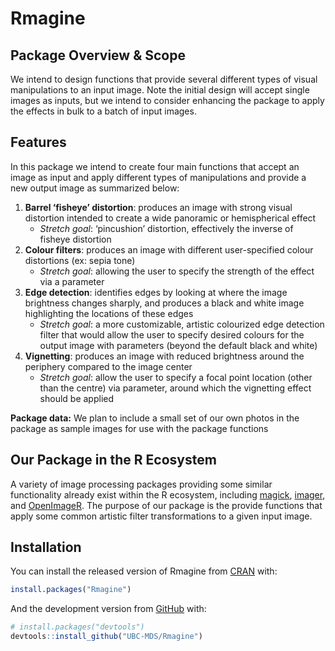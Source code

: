 
# Rmagine

## Package Overview & Scope

We intend to design functions that provide several different types of
visual manipulations to an input image. Note the initial design will
accept single images as inputs, but we intend to consider enhancing the
package to apply the effects in bulk to a batch of input images.

## Features

In this package we intend to create four main functions that accept an
image as input and apply different types of manipulations and provide a
new output image as summarized below:

1.  **Barrel ‘fisheye’ distortion**: produces an image with strong
    visual distortion intended to create a wide panoramic or
    hemispherical effect
      - *Stretch goal*: ‘pincushion’ distortion, effectively the inverse
        of fisheye distortion
2.  **Colour filters**: produces an image with different user-specified
    colour distortions (ex: sepia tone)
      - *Stretch goal*: allowing the user to specify the strength of the
        effect via a parameter
3.  **Edge detection**: identifies edges by looking at where the image
    brightness changes sharply, and produces a black and white image
    highlighting the locations of these edges
      - *Stretch goal*: a more customizable, artistic colourized edge
        detection filter that would allow the user to specify desired
        colours for the output image with parameters (beyond the default
        black and white)
4.  **Vignetting**: produces an image with reduced brightness around the
    periphery compared to the image center
      - *Stretch goal*: allow the user to specify a focal point location
        (other than the centre) via parameter, around which the
        vignetting effect should be applied

**Package data:** We plan to include a small set of our own photos in
the package as sample images for use with the package functions

## Our Package in the R Ecosystem

A variety of image processing packages providing some similar
functionality already exist within the R ecosystem, including
[magick](https://github.com/ropensci/magick),
[imager](https://github.com/dahtah/imager), and
[OpenImageR](https://github.com/mlampros/OpenImageR). The purpose of our
package is the provide functions that apply some common artistic filter
transformations to a given input image.

## Installation

You can install the released version of Rmagine from
[CRAN](https://CRAN.R-project.org) with:

``` r
install.packages("Rmagine")
```

And the development version from [GitHub](https://github.com/) with:

``` r
# install.packages("devtools")
devtools::install_github("UBC-MDS/Rmagine")
```
